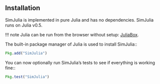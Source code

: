 Installation
------------

SimJulia is implemented in pure Julia and has no dependencies. SimJulia runs on Julia v0.5.

!!! note
Julia can be run from the browser without setup: [JuliaBox](https://www.juliabox.com/).

The built-in package manager of Julia is used to install SimJulia::

```julia
Pkg.add("SimJulia")
```

You can now optionally run SimJulia’s tests to see if everything is working fine::

```julia
Pkg.test("SimJulia")
```
